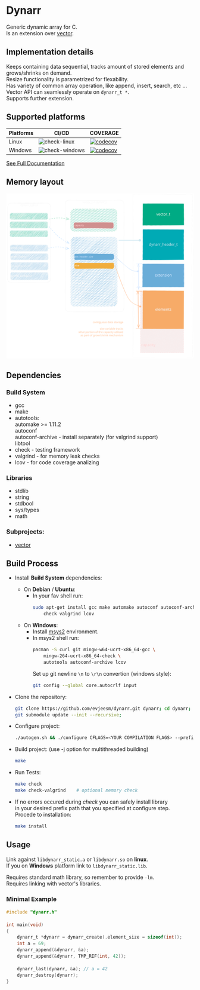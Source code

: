 # Dynarr

Generic dynamic array for C.  
Is an extension over [vector](https://github.com/evjeesm/vector).

## Implementation details

Keeps containing data sequential, tracks amount of stored elements
and grows/shrinks on demand.  
Resize functionality is parametrized for flexability.  
Has variety of common array operation, like append, insert, search, etc ...
Vector API can seamlessly operate on `dynarr_t *`.  
Supports further extension.

## Supported platforms

| Platforms | CI/CD | COVERAGE |
|---|---|---|
| Linux | ![check-linux](https://github.com/evjeesm/dynarr/actions/workflows/linux.yml/badge.svg) | [![codecov](https://codecov.io/github/evjeesm/dynarr/graph/badge.svg?flag=debian)](https://codecov.io/github/evjeesm/dynarr) |
| Windows | ![check-windows](https://github.com/evjeesm/dynarr/actions/workflows/windows.yml/badge.svg) | [![codecov](https://codecov.io/github/evjeesm/dynarr/graph/badge.svg?flag=windows)](https://codecov.io/github/evjeesm/dynarr) |

[See Full Documentation](https://evjeesm.github.io/dynarr)

## Memory layout

![dynarr-scheme](imgs/dynarr-scheme.svg)
## Dependencies

### Build System

- gcc
- make
- autotools:  
   automake >= 1.11.2  
   autoconf  
   autoconf-archive - install separately (for valgrind support)  
   libtool
- check - testing framework
- valgrind - for memory leak checks
- lcov - for code coverage analizing

### Libraries

- stdlib
- string
- stdbool
- sys/types
- math

### Subprojects:

- [vector](https://github.com/evjeesm/vector)

## Build Process

- Install **Build System** dependencies:

  - On **Debian** / **Ubuntu**:
    - In your fav shell run:
      ```sh
      sudo apt-get install gcc make automake autoconf autoconf-archive libtool \
          check valgrind lcov
      ```
  - On **Windows**:
    - Install [msys2](https://www.msys2.org/) environment.
    - In msys2 shell run:
      ```sh
      pacman -S curl git mingw-w64-ucrt-x86_64-gcc \
          mingw-264-ucrt-x86_64-check \
          autotools autoconf-archive lcov
      ```
      Set up git newline `\n` to `\r\n` convertion (windows style):
      ```sh
      git config --global core.autocrlf input
      ```

- Clone the repository:
  ```sh
  git clone https://github.com/evjeesm/dynarr.git dynarr; cd dynarr;
  git submodule update --init --recursive;
  ```
- Configure project:
  ```sh
  ./autogen.sh && ./configure CFLAGS=<YOUR COMPILATION FLAGS> --prefix=</path/to/install/folder/>
  ```
- Build project: (use -j<threads> option for multithreaded building)
  ```sh
  make
  ```
- Run Tests:
  ```sh
  make check
  make check-valgrind    # optional memory check
  ```
- If no errors occured during _check_ you can safely install library  
  in your desired prefix path that you specified at configure step.  
  Procede to installation:
  ```sh
  make install
  ```

## Usage

Link against `libdynarr_static.a` or `libdynarr.so` on **linux**.  
If you on **Windows** platform link to `libdynarr_static.lib`.

Requires standard math library, so remember to provide `-lm`.  
Requires linking with vector's libraries.

### Minimal Example

```c
#include "dynarr.h"

int main(void)
{
    dynarr_t *dynarr = dynarr_create(.element_size = sizeof(int));
    int a = 69;
    dynarr_append(&dynarr, &a);
    dynarr_append(&dynarr, TMP_REF(int, 42));

    dynarr_last(dynarr, &a); // a = 42
    dynarr_destroy(dynarr);
}
```
